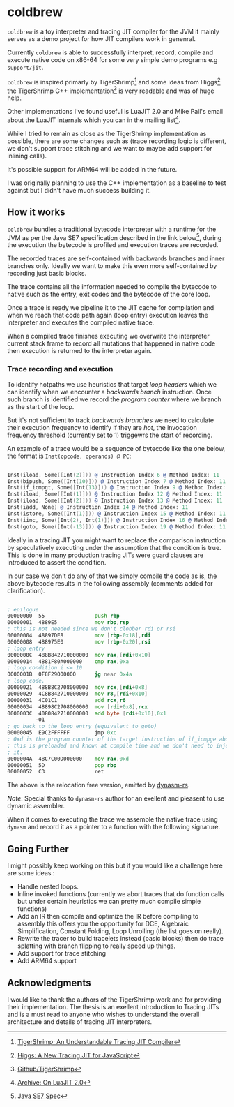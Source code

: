 # coldbrew

`coldbrew` is a toy interpreter and tracing JIT compiler for the JVM
it mainly serves as a demo project for how JIT compilers work in genenral.

Currently `coldbrew` is able to successfully interpret, record, compile and
execute native code on x86-64 for some very simple demo programs e.g `support/jit`.

`coldbrew` is inspired primarly by TigerShrimp[^1] and some ideas from Higgs[^2]
the TigerShrimp C++ implementation[^3] is very readable and was of huge help. 

Other implementations I've found useful is LuaJIT 2.0 and Mike Pall's email
about the LuaJIT internals which you can in the mailing list[^4].

While I tried to remain as close as the TigerShrimp implementation as possible,
there are some changes such as (trace recording logic is different, we don't
support trace stitching and we want to maybe add support for inlining calls).

It's possible support for ARM64 will be added in the future.

I was originally planning to use the C++ implementation as a baseline to test
against but I didn't have much success building it.

## How it works

`coldbrew` bundles a traditional bytecode interpreter with a runtime for the JVM
as per the Java SE7 specification described in the link below[^6], during the
execution the bytecode is profiled and execution traces are recorded.

The recorded traces are self-contained with backwards branches and inner branches
only. Ideally we want to make this even more self-contained by recording just
basic blocks.

The trace contains all the information needed to compile the bytecode to native
such as the entry, exit codes and the bytecode of the core loop. 

Once a trace is ready we pipeline it to the JIT cache for compilation and when we
reach that code path again (loop entry) execution leaves the interpreter and executes
the compiled native trace.

When a compiled trace finishes executing we overwrite the interpreter current stack
frame to record all mutations that happened in native code then execution is returned
to the interpreter again.

### Trace recording and execution

To identify hotpaths we use heuristics that target *loop headers* which we can
identify when we encounter a *backwards branch* instruction. Once such branch
is identified we record the *program counter* where we branch as the start of
the loop.

But it's not sufficient to track *backwards branches* we need to calculate
their execution frequency to identify if they are *hot*, the invocation frequency
threshold (currently set to 1) triggewrs the start of recording.

An example of a trace would be a sequence of bytecode like the one below, the
format is `Inst(opcode, operands) @ PC`:

```asm

Inst(iload, Some([Int(2)])) @ Instruction Index 6 @ Method Index: 11
Inst(bipush, Some([Int(10)])) @ Instruction Index 7 @ Method Index: 11
Inst(if_icmpgt, Some([Int(13)])) @ Instruction Index 9 @ Method Index: 11
Inst(iload, Some([Int(1)])) @ Instruction Index 12 @ Method Index: 11
Inst(iload, Some([Int(2)])) @ Instruction Index 13 @ Method Index: 11
Inst(iadd, None) @ Instruction Index 14 @ Method Index: 11
Inst(istore, Some([Int(1)])) @ Instruction Index 15 @ Method Index: 11
Inst(iinc, Some([Int(2), Int(1)])) @ Instruction Index 16 @ Method Index: 11
Inst(goto, Some([Int(-13)])) @ Instruction Index 19 @ Method Index: 11

```

Ideally in a tracing JIT you might want to replace the comparison instruction by
speculatively executing under the assumption that the condition is true. This is
done in many production tracing JITs were guard clauses are introduced to assert
the condition.

In our case we don't do any of that we simply compile the code as is, the above
bytecode results in the following assembly (comments added for clarification). 


```asm

; epilogue
00000000  55                push rbp
00000001  4889E5            mov rbp,rsp
; this is not needed since we don't clobber rdi or rsi
00000004  48897DE8          mov [rbp-0x18],rdi
00000008  488975E0          mov [rbp-0x20],rsi
; loop entry
0000000C  488B842710000000  mov rax,[rdi+0x10]
00000014  4881F80A000000    cmp rax,0xa
; loop condition i <= 10
0000001B  0F8F29000000      jg near 0x4a
; loop code.
00000021  488B8C2708000000  mov rcx,[rdi+0x8]
00000029  4C8B842710000000  mov r8,[rdi+0x10]
00000031  4C01C1            add rcx,r8
00000034  48898C2708000000  mov [rdi+0x8],rcx
0000003C  4080842710000000  add byte [rdi+0x10],0x1
         -01
; go back to the loop entry (equivalent to goto)
00000045  E9C2FFFFFF        jmp 0xc
; 0xd is the program counter of the target instruction of if_icmpge above
; this is preloaded and known at compile time and we don't need to inject
; it.
0000004A  48C7C00D000000    mov rax,0xd
00000051  5D                pop rbp
00000052  C3                ret

```

The above is the relocation free version, emitted by [dynasm-rs](https://github.com/CensoredUsername/dynasm-rs).

*Note*: Special thanks to `dynasm-rs` author for an exellent and pleasent to use dynamic
assembler.

When it comes to executing the trace we assemble the native trace using `dynasm`
and record it as a pointer to a function with the following signature.

## Going Further

I might possibly keep working on this but if you would like a challenge
here are some ideas :

- Handle nested loops.
- Inline invoked functions (currently we abort traces that do function calls
  but under certain heuristics we can pretty much compile simple functions)
- Add an IR then compile and optimize the IR before compiling to assembly
  this offers you the opportunity for DCE, Algebraic Simplification, Constant
  Folding, Loop Unrolling (the list goes on really).
- Rewrite the tracer to build tracelets instead (basic blocks) then do trace
  splatting with branch flipping to really speed up things.
- Add support for trace stitching
- Add ARM64 support

## Acknowledgments

I would like to thank the authors of the TigerShrimp work and for providing
their implementation. The thesis is an exellent introduction to Tracing JITs
and is a must read to anyone who wishes to understand the overall architecture
and details of tracing JIT interpreters.


[^1]: [TigerShrimp: An Understandable Tracing JIT
Compiler](https://odr.chalmers.se/server/api/core/bitstreams/87898837-623a-46f0-bcdc-06d2bf10805d/content)

[^2]: [Higgs: A New Tracing JIT for
JavaScript](https://pointersgonewild.com/2012/12/08/higgs-my-new-tracing-jit-for-javascript/)

[^3]: [Github/TigerShrimp](https://github.com/TigerShrimp/TracingJITCompiler)

[^4]: [Archive: On LuaJIT 2.0](https://gist.github.com/jmpnz/fb8a1f2c9c0e70b4d2b0cc6cb5ddec25)

[^5]: [It's called arm64](https://lore.kernel.org/lkml/CA+55aFxL6uEre-c=JrhPfts=7BGmhb2Js1c2ZGkTH8F=+rEWDg@mail.gmail.com/)

[^6]: [Java SE7 Spec](https://docs.oracle.com/javase/specs/jvms/se7/html/)

[^7]: [HotpathVM: An Effective JIT Compiler for Resource-constrained Devices](https://www.usenix.org/legacy/events/vee06/full_papers/p144-gal.pdf)

